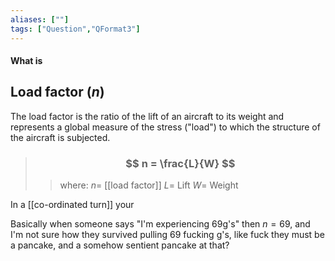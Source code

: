 ```yaml
---
aliases: [""]
tags: ["Question","QFormat3"]
---
```


#### What is
## Load factor ($n$)
The load factor is the ratio of the lift of an aircraft to its weight and represents a global measure of the stress ("load") to which the structure of the aircraft is subjected.

> ### $$ n = \frac{L}{W} $$ 
>> where:
>> $n=$ [[load factor]]
>> $L=$ Lift
>> $W=$ Weight

In a [[co-ordinated turn]] your

Basically when someone says "I'm experiencing 69g's" then $n=69$, and I'm not sure how they survived pulling 69 fucking g's, like fuck they must be a pancake, and a somehow sentient pancake at that? 